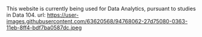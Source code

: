 This website is currently being used for Data Analytics, pursuant to studies in Data 104. 
url: https://user-images.githubusercontent.com/63620568/94768062-27d75080-0363-11eb-8ff4-bdf7ba0587dc.jpeg
